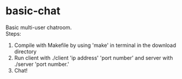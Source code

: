 # basic-chat
Basic multi-user chatroom.  
Steps:  
1) Compile with Makefile by using 'make' in terminal in the download directory  
2) Run client with ./client 'ip address' 'port number' and server with ./server 'port number.'  
3) Chat!  
